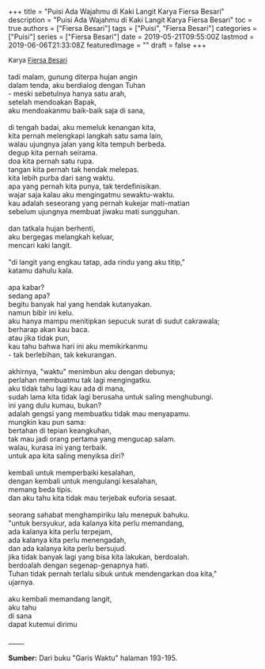 +++
title = "Puisi Ada Wajahmu di Kaki Langit Karya Fiersa Besari"
description = "Puisi Ada Wajahmu di Kaki Langit Karya Fiersa Besari"
toc = true
authors = ["Fiersa Besari"]
tags = ["Puisi", "Fiersa Besari"]
categories = ["Puisi"]
series = ["Fiersa Besari"]
date = 2019-05-21T09:55:00Z
lastmod = 2019-06-06T21:33:08Z
featuredImage = ""
draft = false
+++

<div style="text-align: justify;">
<div style="font-size: small;">Karya <a href="/authors/fiersa-besari/" target="_blank">Fiersa Besari</a></div><br />
tadi malam, gunung diterpa hujan angin<br />dalam tenda, aku berdialog dengan Tuhan<br />- meski sebetulnya hanya satu arah,<br />setelah mendoakan Bapak,<br />aku mendoakanmu baik-baik saja di sana,<br /><br />di tengah badai, aku memeluk kenangan kita,<br />kita pernah melengkapi langkah satu sama lain,<br />walau ujungnya jalan yang kita tempuh berbeda.<br />degup kita pernah seirama.<br />doa kita pernah satu rupa.<br />tangan kita pernah tak hendak melepas.<br />kita lebih purba dari sang waktu.<br />apa yang pernah kita punya, tak terdefinisikan.<br />wajar saja kalau aku mengingatmu sewaktu-waktu.<br />kau adalah seseorang yang pernah kukejar mati-matian<br />sebelum ujungnya membuat jiwaku mati sungguhan.<br /><br />dan tatkala hujan berhenti,<br />aku bergegas melangkah keluar,<br />mencari kaki langit.<br /><br />"di langit yang engkau tatap, ada rindu yang aku titip,"<br />katamu dahulu kala.<br /><br />apa kabar?<br />sedang apa?<br />begitu banyak hal yang hendak kutanyakan.<br />namun bibir ini kelu.<br />aku hanya mampu menitipkan sepucuk surat di sudut cakrawala;<br />berharap akan kau baca.<br />atau jika tidak pun,<br />kau tahu bahwa hari ini aku memikirkanmu<br />- tak berlebihan, tak kekurangan.<br /><br />akhirnya, "waktu" menimbun aku dengan debunya;<br />perlahan membuatmu tak lagi mengingatku.<br />aku tidak tahu lagi kau ada di mana,<br />sudah lama kita tidak lagi berusaha untuk saling menghubungi.<br />ini yang dulu kumau, bukan?<br />adalah gengsi yang membuatku tidak mau menyapamu.<br />mungkin kau pun sama:<br />bertahan di tepian keangkuhan,<br />tak mau jadi orang pertama yang mengucap salam.<br />walau, kurasa ini yang terbaik.<br />untuk apa kita saling menyiksa diri?<br /><br />kembali untuk memperbaiki kesalahan,<br />dengan kembali untuk mengulangi kesalahan,<br />memang beda tipis.<br />dan aku tahu kita tidak mau terjebak euforia sesaat.<br /><br />seorang sahabat menghampiriku lalu menepuk bahuku.<br />"untuk bersyukur, ada kalanya kita perlu memandang,<br />ada kalanya kita perlu terpejam,<br />ada kalanya kita perlu menengadah,<br />dan ada kalanya kita perlu bersujud.<br />jika tidak banyak lagi yang bisa kita lakukan, berdoalah.<br />berdoalah dengan segenap-genapnya hati.<br />Tuhan tidak pernah terlalu sibuk untuk mendengarkan doa kita,"<br />ujarnya.<br /><br />aku kembali memandang langit,<br />aku tahu<br />di sana<br />dapat kutemui dirimu<br /><br />
_____
<br /><br />
<b>Sumber:</b> Dari buku "Garis Waktu" halaman 193-195.</div></div>
